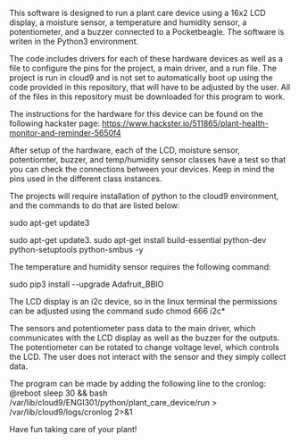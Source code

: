This software is designed to run a plant care device using a 16x2 LCD display, a moisture sensor, a temperature and humidity sensor, 
a potentiometer, and a buzzer connected to a Pocketbeagle. The software is writen in the Python3 environment.

The code includes drivers for each of these hardware devices as well as a file to configure the pins for the project, a main driver,
and a run file. The project is run in cloud9 and is not set to automatically boot up using the code provided in this repository, that
will have to be adjusted by the user. All of the files in this repository must be downloaded for this program to work.

The instructions for the hardware for this device can be found on the following hackster page:
https://www.hackster.io/511865/plant-health-monitor-and-reminder-5650f4

After setup of the hardware, each of the LCD, moisture sensor, potentiomter, buzzer, and temp/humidity sensor classes have a test so
that you can check the connections between your devices. Keep in mind the pins used in the different class instances.

The projects will require installation of python to the cloud9 environment, and the commands to do that are listed below:

  sudo apt-get update3

  sudo apt-get update3. sudo apt-get install build-essential python-dev python-setuptools python-smbus -y

The temperature and humidity sensor requires the following command:

  sudo pip3 install --upgrade Adafruit_BBIO

The LCD display is an i2c device, so in the linux terminal the permissions can be adjusted using the command
  sudo chmod 666 i2c*

The sensors and potentiometer pass data to the main driver, which communicates with the LCD display as well as the buzzer for the outputs.
The potentiometer can be rotated to change voltage level, which controls the LCD. The user does not interact with the sensor and they 
simply collect data.

The program can be made by adding the following line to the cronlog:
@reboot sleep 30 && bash /var/lib/cloud9/ENGI301/python/plant_care_device/run > /var/lib/cloud9/logs/cronlog 2>&1

Have fun taking care of your plant!



